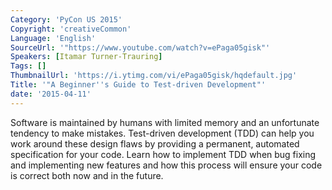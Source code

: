 ```yaml
---
Category: 'PyCon US 2015'
Copyright: 'creativeCommon'
Language: 'English'
SourceUrl: '"https://www.youtube.com/watch?v=ePaga05gisk"'
Speakers: [Itamar Turner-Trauring]
Tags: []
ThumbnailUrl: 'https://i.ytimg.com/vi/ePaga05gisk/hqdefault.jpg'
Title: '"A Beginner''s Guide to Test-driven Development"'
date: '2015-04-11'
---
```

Software is maintained by humans with limited memory and an unfortunate tendency to make mistakes. Test-driven development (TDD) can help you work around these design flaws by providing a permanent, automated specification for your code. Learn how to implement TDD when bug fixing and implementing new features and how this process will ensure your code is correct both now and in the future.

